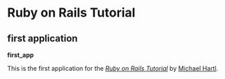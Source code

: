 # Ruby on Rails Tutorial
## first application

__first_app__

This is the first application for the
[*Ruby on Rails Tutorial*](http://railstutorial.org/)
by [Michael Hartl](http://michaelhartl.com/).

